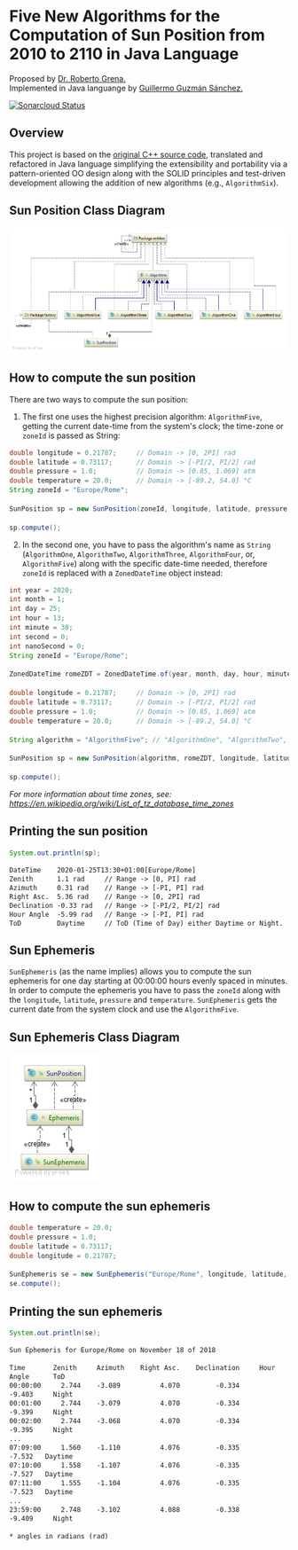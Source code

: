 # Five New Algorithms for the Computation of Sun Position from 2010 to 2110 in Java Language

Proposed by [Dr. Roberto Grena.](https://www.researchgate.net/profile/Roberto_Grena)  
Implemented in Java languange by [Guillermo Guzmán Sánchez.](mailto:guillesupremacy@gmail.com)

[![Sonarcloud Status](https://sonarcloud.io/api/project_badges/measure?project=guillesup_FNACSP_2010-2110&metric=alert_status)](https://sonarcloud.io/dashboard?id=guillesup_FNACSP_2010-2110)

## Overview

This project is based on the [original C++ source code](http://www.solaritaly.enea.it/StrSunPosition/SunPositionEn.php), translated and refactored in Java language simplifying the extensibility and portability via a pattern-oriented OO design along with the SOLID principles and test-driven development allowing the addition of new algorithms (e.g., `AlgorithmSix`).

## Sun Position Class Diagram

![alt text][fnacsp-class-diagram]

## How to compute the sun position

There are two ways to compute the sun position:

1. The first one uses the highest precision algorithm: `AlgorithmFive`, getting the current date-time from the system's clock; the time-zone or `zoneId` is passed as String:

```java
double longitude = 0.21787;     // Domain -> [0, 2PI] rad
double latitude = 0.73117;      // Domain -> [-PI/2, PI/2] rad
double pressure = 1.0;          // Domain -> [0.85, 1.069] atm
double temperature = 20.0;      // Domain -> [-89.2, 54.0] °C
String zoneId = "Europe/Rome";

SunPosition sp = new SunPosition(zoneId, longitude, latitude, pressure, temperature);

sp.compute();
```

2. In the second one, you have to pass the algorithm's name as `String` (`AlgorithmOne`, `AlgorithmTwo`, `AlgorithmThree`, `AlgorithmFour`, or, `AlgorithmFive`) along with the specific date-time needed, therefore `zoneId` is replaced with a `ZonedDateTime` object instead:

```java
int year = 2020;
int month = 1;
int day = 25;
int hour = 13;
int minute = 30;
int second = 0;
int nanoSecond = 0;
String zoneId = "Europe/Rome";

ZonedDateTime romeZDT = ZonedDateTime.of(year, month, day, hour, minute, second, nanoSecond, ZoneId.of(zoneId));

double longitude = 0.21787;     // Domain -> [0, 2PI] rad
double latitude = 0.73117;      // Domain -> [-PI/2, PI/2] rad
double pressure = 1.0;          // Domain -> [0.85, 1.069] atm
double temperature = 20.0;      // Domain -> [-89.2, 54.0] °C

String algorithm = "AlgorithmFive"; // "AlgorithmOne", "AlgorithmTwo", "AlgorithmThree", "AlgorithmFour", or, "AlgorithmFive".

SunPosition sp = new SunPosition(algorithm, romeZDT, longitude, latitude, pressure, temperature);

sp.compute();
```

*For more information about time zones, see: <https://en.wikipedia.org/wiki/List_of_tz_database_time_zones>*

## Printing the sun position

```java
System.out.println(sp);
```

```console
DateTime    2020-01-25T13:30+01:00[Europe/Rome]
Zenith      1.1 rad     // Range -> [0, PI] rad
Azimuth     0.31 rad    // Range -> [-PI, PI] rad
Right Asc.  5.36 rad    // Range -> [0, 2PI] rad
Declination -0.33 rad   // Range -> [-PI/2, PI/2] rad
Hour Angle  -5.99 rad   // Range -> [-PI, PI] rad
ToD         Daytime     // ToD (Time of Day) either Daytime or Night.
```

## Sun Ephemeris

`SunEphemeris` (as the name implies) allows you to compute the sun ephemeris for one day starting at 00:00:00 hours evenly spaced in minutes. In order to compute the ephemeris you have to pass the `zoneId` along with the `longitude`, `latitude`, `pressure` and `temperature`. `SunEphemeris` gets the current date from the system clock and use the `AlgorithmFive`.

## Sun Ephemeris Class Diagram

![alt text][se-class-diagram]

## How to compute the sun ephemeris

```java
double temperature = 20.0;
double pressure = 1.0;
double latitude = 0.73117;
double longitude = 0.21787;

SunEphemeris se = new SunEphemeris("Europe/Rome", longitude, latitude, pressure, temperature);
se.compute();
```

## Printing the sun ephemeris

```java
System.out.println(se);
```

```console
Sun Ephemeris for Europe/Rome on November 18 of 2018

Time       Zenith     Azimuth    Right Asc.    Declination     Hour Angle      ToD
00:00:00     2.744    -3.089          4.070         -0.334         -9.403     Night
00:01:00     2.744    -3.079          4.070         -0.334         -9.399     Night
00:02:00     2.744    -3.068          4.070         -0.334         -9.395     Night
...
07:09:00     1.560    -1.110          4.076         -0.335         -7.532   Daytime
07:10:00     1.558    -1.107          4.076         -0.335         -7.527   Daytime
07:11:00     1.555    -1.104          4.076         -0.335         -7.523   Daytime
...
23:59:00     2.748    -3.102          4.088         -0.338         -9.409     Night

* angles in radians (rad)

```

[fnacsp-class-diagram]: images/fnacsp-class-diagram.png "Sun Position Class Diagram"
[se-class-diagram]: images/se-class-diagram.png "Sun Ephemeris Class Diagram"